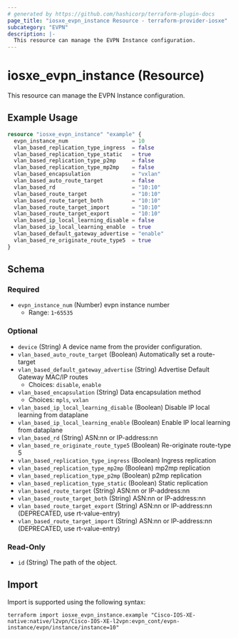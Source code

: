 ```yaml
---
# generated by https://github.com/hashicorp/terraform-plugin-docs
page_title: "iosxe_evpn_instance Resource - terraform-provider-iosxe"
subcategory: "EVPN"
description: |-
  This resource can manage the EVPN Instance configuration.
---
```


# iosxe_evpn_instance (Resource)

This resource can manage the EVPN Instance configuration.

## Example Usage

```terraform
resource "iosxe_evpn_instance" "example" {
  evpn_instance_num                    = 10
  vlan_based_replication_type_ingress  = false
  vlan_based_replication_type_static   = true
  vlan_based_replication_type_p2mp     = false
  vlan_based_replication_type_mp2mp    = false
  vlan_based_encapsulation             = "vxlan"
  vlan_based_auto_route_target         = false
  vlan_based_rd                        = "10:10"
  vlan_based_route_target              = "10:10"
  vlan_based_route_target_both         = "10:10"
  vlan_based_route_target_import       = "10:10"
  vlan_based_route_target_export       = "10:10"
  vlan_based_ip_local_learning_disable = false
  vlan_based_ip_local_learning_enable  = true
  vlan_based_default_gateway_advertise = "enable"
  vlan_based_re_originate_route_type5  = true
}
```

<!-- schema generated by tfplugindocs -->
## Schema

### Required

- `evpn_instance_num` (Number) evpn instance number
  - Range: `1`-`65535`

### Optional

- `device` (String) A device name from the provider configuration.
- `vlan_based_auto_route_target` (Boolean) Automatically set a route-target
- `vlan_based_default_gateway_advertise` (String) Advertise Default Gateway MAC/IP routes
  - Choices: `disable`, `enable`
- `vlan_based_encapsulation` (String) Data encapsulation method
  - Choices: `mpls`, `vxlan`
- `vlan_based_ip_local_learning_disable` (Boolean) Disable IP local learning from dataplane
- `vlan_based_ip_local_learning_enable` (Boolean) Enable IP local learning from dataplane
- `vlan_based_rd` (String) ASN:nn or IP-address:nn
- `vlan_based_re_originate_route_type5` (Boolean) Re-originate route-type 5
- `vlan_based_replication_type_ingress` (Boolean) Ingress replication
- `vlan_based_replication_type_mp2mp` (Boolean) mp2mp replication
- `vlan_based_replication_type_p2mp` (Boolean) p2mp replication
- `vlan_based_replication_type_static` (Boolean) Static replication
- `vlan_based_route_target` (String) ASN:nn or IP-address:nn
- `vlan_based_route_target_both` (String) ASN:nn or IP-address:nn
- `vlan_based_route_target_export` (String) ASN:nn or IP-address:nn (DEPRECATED, use rt-value-entry)
- `vlan_based_route_target_import` (String) ASN:nn or IP-address:nn (DEPRECATED, use rt-value-entry)

### Read-Only

- `id` (String) The path of the object.

## Import

Import is supported using the following syntax:

```shell
terraform import iosxe_evpn_instance.example "Cisco-IOS-XE-native:native/l2vpn/Cisco-IOS-XE-l2vpn:evpn_cont/evpn-instance/evpn/instance/instance=10"
```
